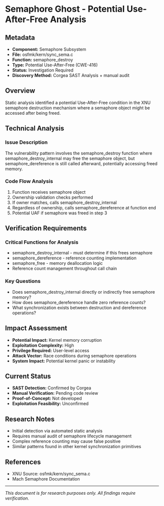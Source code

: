 # Semaphore Ghost - Potential Use-After-Free Analysis

## Metadata
- **Component:** Semaphore Subsystem  
- **File:** osfmk/kern/sync_sema.c
- **Function:** semaphore_destroy
- **Type:** Potential Use-After-Free (CWE-416)
- **Status:** Investigation Required
- **Discovery Method:** Corgea SAST Analysis + manual audit

## Overview
Static analysis identified a potential Use-After-Free condition in the XNU semaphore destruction mechanism where a semaphore object might be accessed after being freed.

## Technical Analysis

### Issue Description
The vulnerability pattern involves the semaphore_destroy function where semaphore_destroy_internal may free the semaphore object, but semaphore_dereference is still called afterward, potentially accessing freed memory.

### Code Flow Analysis
1. Function receives semaphore object
2. Ownership validation checks performed
3. If owner matches, calls semaphore_destroy_internal
4. Regardless of ownership, calls semaphore_dereference at function end
5. Potential UAF if semaphore was freed in step 3

## Verification Requirements

### Critical Functions for Analysis
- semaphore_destroy_internal - must determine if this frees semaphore
- semaphore_dereference - reference counting implementation  
- semaphore_free - memory deallocation logic
- Reference count management throughout call chain

### Key Questions
- Does semaphore_destroy_internal directly or indirectly free semaphore memory?
- How does semaphore_dereference handle zero reference counts?
- What synchronization exists between destruction and dereference operations?

## Impact Assessment
- **Potential Impact:** Kernel memory corruption
- **Exploitation Complexity:** High
- **Privilege Required:** User-level access  
- **Attack Vector:** Race conditions during semaphore operations
- **System Impact:** Potential kernel panic or instability

## Current Status
- **SAST Detection:** Confirmed by Corgea
- **Manual Verification:** Pending code review
- **Proof-of-Concept:** Not developed
- **Exploitation Feasibility:** Unconfirmed

## Research Notes
- Initial detection via automated static analysis
- Requires manual audit of semaphore lifecycle management
- Complex reference counting may cause false positive
- Similar patterns found in other kernel synchronization primitives

## References
- XNU Source: osfmk/kern/sync_sema.c
- Mach Semaphore Documentation




---
*This document is for research purposes only. All findings require verification.*
